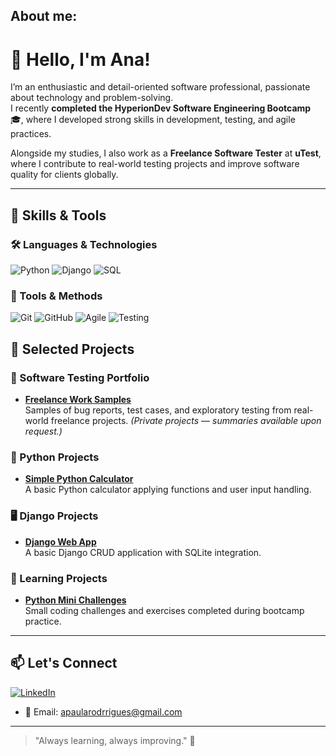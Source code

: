 ## About me:

# 👋 Hello, I'm Ana!

I’m an enthusiastic and detail-oriented software professional, passionate about technology and problem-solving.  
I recently **completed the HyperionDev Software Engineering Bootcamp** 🎓, where I developed strong skills in development, testing, and agile practices.

Alongside my studies, I also work as a **Freelance Software Tester** at **uTest**, where I contribute to real-world testing projects and improve software quality for clients globally.

---

## 🚀 Skills & Tools

### 🛠 Languages & Technologies
![Python](https://img.shields.io/badge/Python-3776AB?style=for-the-badge&logo=python&logoColor=white)
![Django](https://img.shields.io/badge/Django-092E20?style=for-the-badge&logo=django&logoColor=white)
![SQL](https://img.shields.io/badge/SQL-4479A1?style=for-the-badge&logo=postgresql&logoColor=white)

### 🧰 Tools & Methods
![Git](https://img.shields.io/badge/Git-F05032?style=for-the-badge&logo=git&logoColor=white)
![GitHub](https://img.shields.io/badge/GitHub-000000?style=for-the-badge&logo=github&logoColor=white)
![Agile](https://img.shields.io/badge/Agile-02569B?style=for-the-badge&logo=agile&logoColor=white)
![Testing](https://img.shields.io/badge/Testing-6DB33F?style=for-the-badge&logo=testing&logoColor=white)

## 📂 Selected Projects

### 🧪 Software Testing Portfolio
- **[Freelance Work Samples](https://github.com/anaprodriguesuk/testing-portfolio)**  
  Samples of bug reports, test cases, and exploratory testing from real-world freelance projects. *(Private projects — summaries available upon request.)*

### 🐍 Python Projects
- **[Simple Python Calculator](https://github.com/anaprodriguesuk/simple_calculator)**  
  A basic Python calculator applying functions and user input handling.

### 🖥️ Django Projects
- **[Django Web App](https://github.com/anaprodriguesuk/Sticky_notes-app)**  
  A basic Django CRUD application with SQLite integration.

### 🌱 Learning Projects
- **[Python Mini Challenges](https://github.com/anaprodriguesuk/codingTasks)**  
  Small coding challenges and exercises completed during bootcamp practice.

---

## 📫 Let's Connect
[![LinkedIn](https://img.shields.io/badge/LinkedIn-000000?style=for-the-badge&logo=LinkedIn&logoColor=white)](https://www.linkedin.com/in/ana-rodrigues-943392232/)
- 📧 Email: [apaularodrrigues@gmail.com](mailto:apaularodrrigues@gmail.com)

---

> "Always learning, always improving." 🌱
 


 
